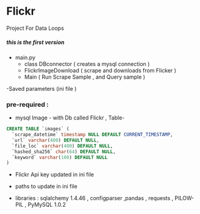 # Flickr
Project For Data Loops 
##### this is the first version 

- main.py 
   -   class DBconnector ( creates a mysql connection ) 
   -   FlickrImageDownload ( scrape and downloads from Flicker )
   -   Main ( Run Scrape Sample , and Query sample )       
   
-Saved parameters (ini file )



### pre-required :

- mysql Image - with Db called Flickr , Table- 
```sql
CREATE TABLE `images` (
  `scrape_datetime` timestamp NULL DEFAULT CURRENT_TIMESTAMP,
  `url` varchar(400) DEFAULT NULL,
  `file_loc` varchar(400) DEFAULT NULL,
  `hashed_sha256` char(64) DEFAULT NULL,
  `keyword` varchar(100) DEFAULT NULL
)
```

- Flickr Api key updated in ini file 
- paths to update in ini file 

- libraries : sqlalchemy 1.4.46 , configparser ,pandas , requests , PILOW-PIL , PyMySQL	1.0.2

